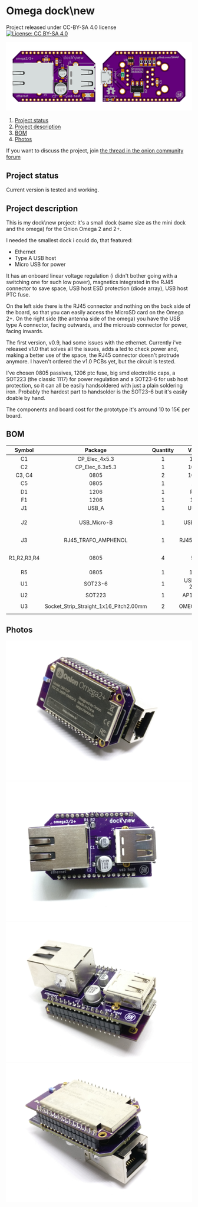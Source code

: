 # Omega dock\new

Project released under CC-BY-SA 4.0 license  
[![License: CC BY-SA 4.0](https://img.shields.io/badge/License-CC%20BY--SA%204.0-lightgrey.svg)](http://creativecommons.org/licenses/by-sa/4.0/)

![layout 1](/images/layout.jpg)

1. [Project status](#project-status)  
1. [Project description](#project-description)  
1. [BOM](#bom)  
1. [Photos](#photos) 

If you want to discuss the project, join [the thread in the onion community forum](https://community.onion.io/topic/2284/my-omega-2-2-dock-new)

## Project status
Current version is tested and working.  

## Project description 
This is my dock\new project: it's a small dock (same size as the mini dock and the omega) for the Onion Omega 2 and 2+.

I needed the smallest dock i could do, that featured:

* Ethernet
* Type A USB host
* Micro USB for power

It has an onboard linear voltage regulation (i didn't bother going with a switching one for such low power), magnetics integrated in the RJ45 connector to save space, USB host ESD protection (diode array), USB host PTC fuse.

On the left side there is the RJ45 connector and nothing on the back side of the board, so that you can easily access the MicroSD card on the Omega 2+.
On the right side (the antenna side of the omega) you have the USB type A connector, facing outwards, and the microusb connector for power, facing inwards.

The first version, v0.9, had some issues with the ethernet. Currently i've released v1.0 that solves all the issues, adds a led to check power and, making a better use of the space, the RJ45 connector doesn't protrude anymore. I haven't ordered the v1.0 PCBs yet, but the circuit is tested.

I've chosen 0805 passives, 1206 ptc fuse, big smd electrolitic caps, a SOT223 (the classic 1117) for power regulation and a SOT23-6 for usb host protection, so it can all be easily handsoldered with just a plain soldering iron. Probably the hardest part to handsolder is the SOT23-6 but it's easily doable by hand.

The components and board cost for the prototype it's arround 10 to 15€ per board.

## BOM
|    Symbol   |                 Package                | Quantity |    Valore   |                          Note                          |
|:-----------:|:--------------------------------------:|:--------:|:-----------:|:------------------------------------------------------:|
| C1          | CP_Elec_4x5.3                          |     1    | 10uF        | 10V or higher                                          |
| C2          | CP_Elec_6.3x5.3                        |     1    | 100uF       | 10V or higher                                          |
| C3, C4      | 0805                                   |     2    | 100nF       |                                                        |
| C5          | 0805                                   |     1    | 1uF         |                                                        |
| D1          | 1206                                   |     1    | PWR         | Amber LED                                              |
| F1          | 1206                                   |     1    | 1.5A        | PTC Fuse                                               |
| J1          | USB_A                                  |     1    | USB_A       | MOLEX 67643-3910                                       |
| J2          | USB_Micro-B                            |     1    | USB_PWR     | ADAM TECH MCR-AB1-S-RA-SMT-CS1-TR                      |
| J3          | RJ45_TRAFO_AMPHENOL                    |     1    | RJ45-TRAFO  | AMPHENOL LMJ1598824110DT39                             |
| R1,R2,R3,R4 | 0805                                   |     4    | 50R         | Ethernet termination resistors: should be 1% or better |
| R5          | 0805                                   |     1    | 150R        |                                                        |
| U1          | SOT23-6                                |     1    | USBLC6-2SC6 |                                                        |
| U2          | SOT223                                 |     1    | AP111733    |                                                        |
| U3          | Socket_Strip_Straight_1x16_Pitch2.00mm |     2    | OMEGA_2_2+  | Two 2mm 1x16 strip connectors                          |

## Photos
![image 1](/images/1.jpg)
![image 2](/images/2.jpg)
![image 3](/images/3.jpg)
![image 4](/images/4.jpg)
